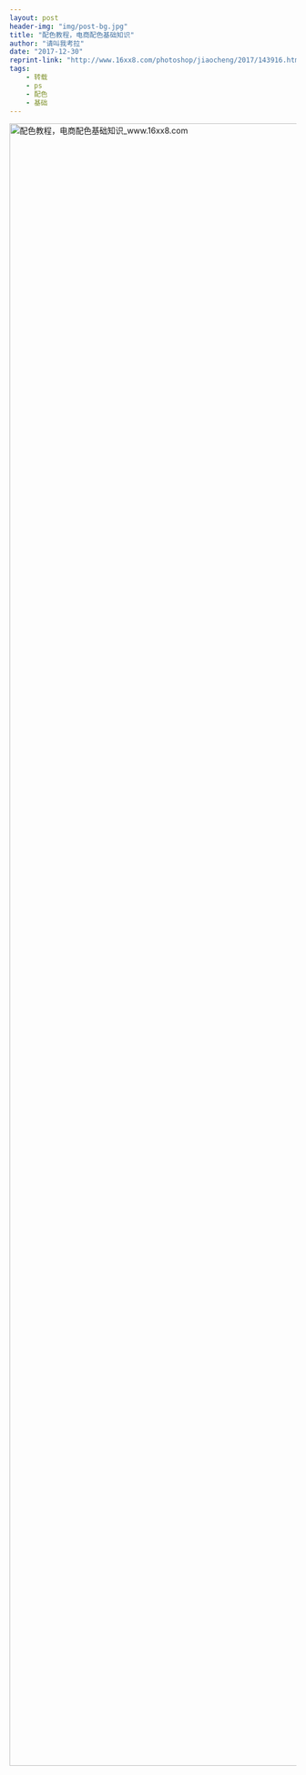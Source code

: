 ```yaml
---
layout: post
header-img: "img/post-bg.jpg"
title: "配色教程，电商配色基础知识"
author: "请叫我考拉"
date: "2017-12-30"
reprint-link: "http://www.16xx8.com/photoshop/jiaocheng/2017/143916.html"
tags:
    - 转载
    - ps
    - 配色
    - 基础
---
```

<p>
<img data-original="{{ "/img/post-img/1435122555-0.jpg"|prepend:baseurl }}" width="700" height="2884" alt="配色教程，电商配色基础知识_www.16xx8.com" original="http://pic.16xx8.com/allimg/170310/1435122555-0.jpg"></p>